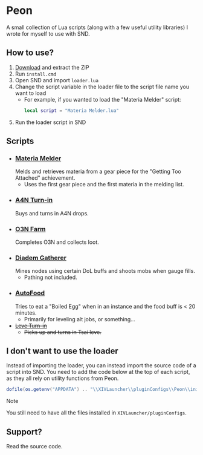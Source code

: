 # Peon
A small collection of Lua scripts (along with a few useful utility libraries) I wrote for myself to use with SND.

## How to use?
1. [Download](https://github.com/heIIish/Peon/archive/refs/heads/master.zip) and extract the ZIP
2. Run `install.cmd`
3. Open SND and import `loader.lua`
4. Change the script variable in the loader file to the script file name you want to load
   * For example, if you wanted to load the "Materia Melder" script:
     ```lua
     local script = "Materia Melder.lua"
     ```
5. Run the loader script in SND

## Scripts
* ### [Materia Melder](Peon/Scripts/Materia%20Melder.lua)
  Melds and retrieves materia from a gear piece for the "Getting Too Attached" achievement.
  * Uses the first gear piece and the first materia in the melding list.
* ### [A4N Turn-in](Peon/Scripts/A4N%20Turn-in.lua)
  Buys and turns in A4N drops.
* ### [O3N Farm](Peon/Scripts/O3N%20Farm.lua)
  Completes O3N and collects loot.
* ### [Diadem Gatherer](Peon/Scripts/Diadem%20Gatherer.lua)
  Mines nodes using certain DoL buffs and shoots mobs when gauge fills.
  * Pathing not included.
* ### [AutoFood](Peon/Scripts/AutoFood.lua)
  Tries to eat a "Boiled Egg" when in an instance and the food buff is < 20 minutes.
  * Primarily for leveling alt jobs, or something...
* ~~[Leve Turn-in](Peon/Scripts/Leve%20Turn-in.lua)~~
  * ~~Picks up and turns in Tsai leve.~~

## I don't want to use the loader
Instead of importing the loader, you can instead import the source code of a script into SND. You need to add the code below at the top of each script, as they all rely on utility functions from Peon.
```lua
dofile(os.getenv("APPDATA") .. "\\XIVLauncher\\pluginConfigs\\Peon\\init.lua")
```

> [!NOTE]
> You still need to have all the files installed in `XIVLauncher/pluginConfigs`.

## Support?
Read the source code.
